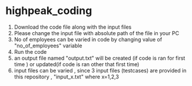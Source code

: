 # highpeak_coding
1. Download the code file along with the input files
2. Please change the input file with absolute path of the file in your PC
3. No of employees can be varied in code by changing value of "no_of_employees" variable
4. Run the code
5. an output file named "output.txt" will be created (if code is ran for first time ) or updated(if code is ran other that first time)
6. input files can be varied , since 3 input files (testcases) are provided in this repository , "input_x.txt" where x=1,2,3
